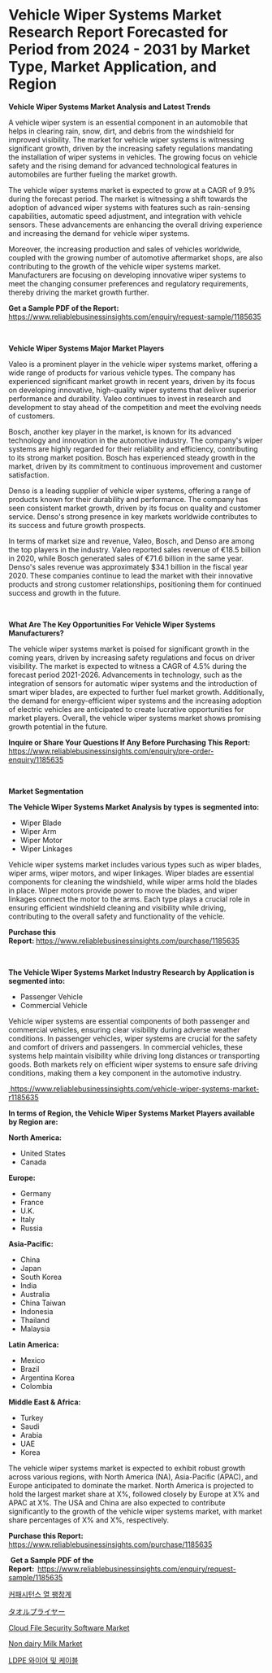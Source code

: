 <p><h1>Vehicle Wiper Systems Market Research Report Forecasted for Period from 2024 -  2031 by Market Type, Market Application, and Region</h1></p><p><strong>Vehicle Wiper Systems Market Analysis and Latest Trends</strong></p>
<p><p>A vehicle wiper system is an essential component in an automobile that helps in clearing rain, snow, dirt, and debris from the windshield for improved visibility. The market for vehicle wiper systems is witnessing significant growth, driven by the increasing safety regulations mandating the installation of wiper systems in vehicles. The growing focus on vehicle safety and the rising demand for advanced technological features in automobiles are further fueling the market growth.</p><p>The vehicle wiper systems market is expected to grow at a CAGR of 9.9% during the forecast period. The market is witnessing a shift towards the adoption of advanced wiper systems with features such as rain-sensing capabilities, automatic speed adjustment, and integration with vehicle sensors. These advancements are enhancing the overall driving experience and increasing the demand for vehicle wiper systems.</p><p>Moreover, the increasing production and sales of vehicles worldwide, coupled with the growing number of automotive aftermarket shops, are also contributing to the growth of the vehicle wiper systems market. Manufacturers are focusing on developing innovative wiper systems to meet the changing consumer preferences and regulatory requirements, thereby driving the market growth further.</p></p>
<p><strong>Get a Sample PDF of the Report:&nbsp;</strong> <a href="https://www.reliablebusinessinsights.com/enquiry/request-sample/1185635">https://www.reliablebusinessinsights.com/enquiry/request-sample/1185635</a></p>
<p>&nbsp;</p>
<p><strong>Vehicle Wiper Systems Major Market Players</strong></p>
<p><p>Valeo is a prominent player in the vehicle wiper systems market, offering a wide range of products for various vehicle types. The company has experienced significant market growth in recent years, driven by its focus on developing innovative, high-quality wiper systems that deliver superior performance and durability. Valeo continues to invest in research and development to stay ahead of the competition and meet the evolving needs of customers.</p><p>Bosch, another key player in the market, is known for its advanced technology and innovation in the automotive industry. The company's wiper systems are highly regarded for their reliability and efficiency, contributing to its strong market position. Bosch has experienced steady growth in the market, driven by its commitment to continuous improvement and customer satisfaction.</p><p>Denso is a leading supplier of vehicle wiper systems, offering a range of products known for their durability and performance. The company has seen consistent market growth, driven by its focus on quality and customer service. Denso's strong presence in key markets worldwide contributes to its success and future growth prospects.</p><p>In terms of market size and revenue, Valeo, Bosch, and Denso are among the top players in the industry. Valeo reported sales revenue of €18.5 billion in 2020, while Bosch generated sales of €71.6 billion in the same year. Denso's sales revenue was approximately $34.1 billion in the fiscal year 2020. These companies continue to lead the market with their innovative products and strong customer relationships, positioning them for continued success and growth in the future.</p></p>
<p>&nbsp;</p>
<p><strong>What Are The Key Opportunities For Vehicle Wiper Systems Manufacturers?</strong></p>
<p><p>The vehicle wiper systems market is poised for significant growth in the coming years, driven by increasing safety regulations and focus on driver visibility. The market is expected to witness a CAGR of 4.5% during the forecast period 2021-2026. Advancements in technology, such as the integration of sensors for automatic wiper systems and the introduction of smart wiper blades, are expected to further fuel market growth. Additionally, the demand for energy-efficient wiper systems and the increasing adoption of electric vehicles are anticipated to create lucrative opportunities for market players. Overall, the vehicle wiper systems market shows promising growth potential in the future.</p></p>
<p><strong>Inquire or Share Your Questions If Any Before Purchasing This Report:</strong> <a href="https://www.reliablebusinessinsights.com/enquiry/pre-order-enquiry/1185635">https://www.reliablebusinessinsights.com/enquiry/pre-order-enquiry/1185635</a></p>
<p>&nbsp;</p>
<p><strong>Market Segmentation</strong></p>
<p><strong>The Vehicle Wiper Systems Market Analysis by types is segmented into:</strong></p>
<p><ul><li>Wiper Blade</li><li>Wiper Arm</li><li>Wiper Motor</li><li>Wiper Linkages</li></ul></p>
<p><p>Vehicle wiper systems market includes various types such as wiper blades, wiper arms, wiper motors, and wiper linkages. Wiper blades are essential components for cleaning the windshield, while wiper arms hold the blades in place. Wiper motors provide power to move the blades, and wiper linkages connect the motor to the arms. Each type plays a crucial role in ensuring efficient windshield cleaning and visibility while driving, contributing to the overall safety and functionality of the vehicle.</p></p>
<p><strong>Purchase this Report:&nbsp;</strong><a href="https://www.reliablebusinessinsights.com/purchase/1185635">https://www.reliablebusinessinsights.com/purchase/1185635</a></p>
<p>&nbsp;</p>
<p><strong>The Vehicle Wiper Systems Market Industry Research by Application is segmented into:</strong></p>
<p><ul><li>Passenger Vehicle</li><li>Commercial Vehicle</li></ul></p>
<p><p>Vehicle wiper systems are essential components of both passenger and commercial vehicles, ensuring clear visibility during adverse weather conditions. In passenger vehicles, wiper systems are crucial for the safety and comfort of drivers and passengers. In commercial vehicles, these systems help maintain visibility while driving long distances or transporting goods. Both markets rely on efficient wiper systems to ensure safe driving conditions, making them a key component in the automotive industry.</p></p>
<p><a href="https://www.reliablebusinessinsights.com/vehicle-wiper-systems-market-r1185635">&nbsp;https://www.reliablebusinessinsights.com/vehicle-wiper-systems-market-r1185635</a></p>
<p><strong>In terms of Region, the Vehicle Wiper Systems Market Players available by Region are:</strong></p>
<p>
    <p> <strong> North America: </strong>
        <ul>
            <li>United States</li>
            <li>Canada</li>
        </ul>
        </p> 
    <p> <strong> Europe: </strong>
        <ul>
            <li>Germany</li>
            <li>France</li>
            <li>U.K.</li>
            <li>Italy</li>
            <li>Russia</li>
        </ul>
        </p> 
    <p> <strong> Asia-Pacific: </strong>
        <ul>
            <li>China</li>
            <li>Japan</li>
            <li>South Korea</li>
            <li>India</li>
            <li>Australia</li>
            <li>China Taiwan</li>
            <li>Indonesia</li>
            <li>Thailand</li>
            <li>Malaysia</li>
        </ul>
        </p> 
    <p> <strong> Latin America: </strong>
        <ul>
            <li>Mexico</li>
            <li>Brazil</li>
            <li>Argentina Korea</li>
            <li>Colombia</li>
        </ul>
        </p> 
    <p> <strong> Middle East & Africa: </strong>
        <ul>
            <li>Turkey</li>
            <li>Saudi</li>
            <li>Arabia</li>
            <li>UAE</li>
            <li>Korea</li>
        </ul>
    </p>
    </p>
<p><p>The vehicle wiper systems market is expected to exhibit robust growth across various regions, with North America (NA), Asia-Pacific (APAC), and Europe anticipated to dominate the market. North America is projected to hold the largest market share at X%, followed closely by Europe at X% and APAC at X%. The USA and China are also expected to contribute significantly to the growth of the vehicle wiper systems market, with market share percentages of X% and X%, respectively.</p></p>
<p><strong>Purchase this Report: </strong><a href="https://www.reliablebusinessinsights.com/purchase/1185635">https://www.reliablebusinessinsights.com/purchase/1185635</a></p>
<p>&nbsp;<strong>Get a Sample PDF of the Report:&nbsp;&nbsp;</strong><a href="https://www.reliablebusinessinsights.com/enquiry/request-sample/1185635">https://www.reliablebusinessinsights.com/enquiry/request-sample/1185635</a></p>
<p><strong></strong></p>
<p><p><a href="https://github.com/garnett961902/Market-Research-Report-List-1/blob/main/8674163110711.md">커패시턴스 열 팽창계</a></p><p><a href="https://github.com/SarahFahey88/Market-Research-Report-List-2/blob/main/1575439113064.md">タオルプライヤー</a></p><p><a href="https://github.com/wwwkeltoum/Market-Research-Report-List-3/blob/main/cloud-file-security-software-market.md">Cloud File Security Software Market</a></p><p><a href="https://issuu.com/reportprime-2/docs/non-dairy-milk-market-size-2030.ppt_07902c89c6c15d">Non dairy Milk Market</a></p><p><a href="https://medium.com/@emmettsaynford43546/ldpe-%EC%84%A0-%EB%B0%8F-%EC%BC%80%EC%9D%B4%EB%B8%94-%EC%8B%9C%EC%9E%A5-%EC%9C%A0%ED%98%95-%EC%9D%91%EC%9A%A9-%EB%B0%8F-%EC%A7%80%EB%A6%AC%EC%97%90-%EB%8C%80%ED%95%9C-%ED%8F%AC%EA%B4%84%EC%A0%81-%ED%8F%89%EA%B0%80-4c7d25a12199">LDPE 와이어 및 케이블</a></p></p>